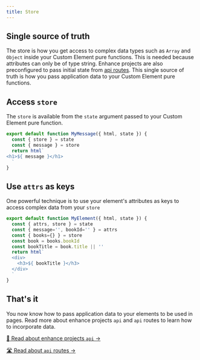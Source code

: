 ```yaml
---
title: Store
---
```


## Single source of truth
The store is how you get access to complex data types such as `Array` and `Object` inside your Custom Element pure functions. This is needed because attributes can only be of type string. Enhance projects are also preconfigured to pass initial state from [api routes](/docs/learn/starter-project/api). This single source of truth is how you pass application data to your Custom Element pure functions.


## Access `store`
The `store` is available from the `state` argument passed to your Custom Element pure function.

```javascript
export default function MyMessage({ html, state }) {
  const { store } = state
  const { message } = store
  return html`
<h1>${ message }</h1>
  `
}
```

## Use `attrs` as keys
One powerful technique is to use your element's attributes as keys to access complex data from your `store`

```javascript
export default function MyElement({ html, state }) {
  const { attrs, store } = state
  const { message='', bookId='' } = attrs
  const { books={} } = store
  const book = books.bookId
  const bookTitle = book.title || ''
  return html`
  <div>
    <h3>${ bookTitle }</h3>
  </div>
  `
}
```

## That's it
You now know how to pass application data to your elements to be used in pages. Read more about enhance projects `api` and `api` routes to learn how to incorporate data.

[ 🚏  Read about enhance projects `api` →](docs/learn/starter-project/api)

[ 🛣  Read about `api` routes →](/docs/learn/practices/api-routes)
